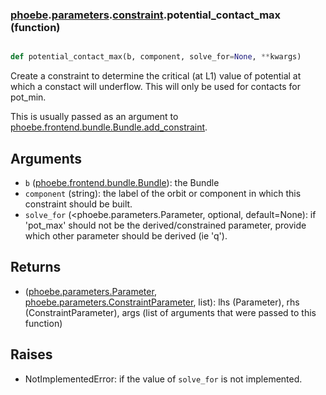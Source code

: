 ### [phoebe](phoebe.md).[parameters](phoebe.parameters.md).[constraint](phoebe.parameters.constraint.md).potential_contact_max (function)


```py

def potential_contact_max(b, component, solve_for=None, **kwargs)

```



Create a constraint to determine the critical (at L1) value of
potential at which a constact will underflow.  This will only be used
for contacts for pot_min.

This is usually passed as an argument to
 [phoebe.frontend.bundle.Bundle.add_constraint](phoebe.frontend.bundle.Bundle.add_constraint.md).

Arguments
-----------
* `b` ([phoebe.frontend.bundle.Bundle](phoebe.frontend.bundle.Bundle.md)): the Bundle
* `component` (string): the label of the orbit or component in which this
    constraint should be built.
* `solve_for` (&lt;phoebe.parameters.Parameter, optional, default=None): if
    'pot_max' should not be the derived/constrained parameter, provide which
    other parameter should be derived (ie 'q').

Returns
----------
* ([phoebe.parameters.Parameter](phoebe.parameters.Parameter.md), [phoebe.parameters.ConstraintParameter](phoebe.parameters.ConstraintParameter.md), list):
    lhs (Parameter), rhs (ConstraintParameter), args (list of arguments
    that were passed to this function)

Raises
--------
* NotImplementedError: if the value of `solve_for` is not implemented.


